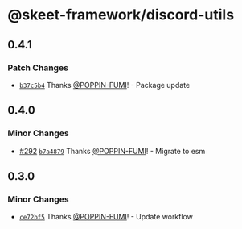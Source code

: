 # @skeet-framework/discord-utils

## 0.4.1

### Patch Changes

- [`b37c5b4`](https://github.com/elsoul/skeet/commit/b37c5b49017a8d285842d87e6f5095ec8bd4cb14) Thanks [@POPPIN-FUMI](https://github.com/POPPIN-FUMI)! - Package update

## 0.4.0

### Minor Changes

- [#292](https://github.com/elsoul/skeet/pull/292) [`b7a4879`](https://github.com/elsoul/skeet/commit/b7a48791fbce6a1b72111654a22568b827d15ebe) Thanks [@POPPIN-FUMI](https://github.com/POPPIN-FUMI)! - Migrate to esm

## 0.3.0

### Minor Changes

- [`ce72bf5`](https://github.com/elsoul/skeet/commit/ce72bf536cf32fe02bd33b9abbf5d28148a8417c) Thanks [@POPPIN-FUMI](https://github.com/POPPIN-FUMI)! - Update workflow
